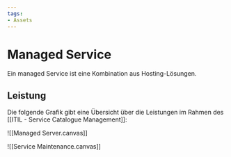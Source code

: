 ```yaml
---
tags:
- Assets
---
```

# Managed Service

Ein managed Service ist eine Kombination aus Hosting-Lösungen.

## Leistung

Die folgende Grafik gibt eine Übersicht über die Leistungen im Rahmen des [[ITIL - Service Catalogue Management]]:

![[Managed Server.canvas]]

![[Service Maintenance.canvas]]